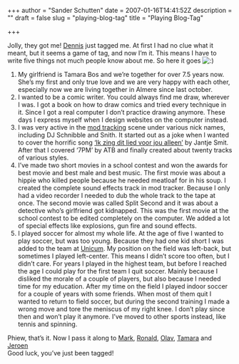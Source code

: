 +++
author = "Sander Schutten"
date = 2007-01-16T14:41:52Z
description = ""
draft = false
slug = "playing-blog-tag"
title = "Playing Blog-Tag"

+++


Jolly, they got me! [Dennis](http://www.dennismulder.net) just tagged me. At first I had no clue what it meant, but it seems a game of tag, and now I’m it. This means I have to write five things not much people know about me. So here it goes ![:)](/wp-includes/images/smilies/simple-smile.png)

1. My girlfriend is Tamara Bos and we’re together for over 7.5 years now. She’s my first and only true love and we are very happy with each other, especially now we are living together in Almere since last october.
2. I wanted to be a comic writer. You could always find me draw, wherever I was. I got a book on how to draw comics and tried every technique in it. Since I got a real computer I don’t practice drawing anymore. These days I express myself when I design websites on the computer instead.
3. I was very active in the [mod tracking](http://en.wikipedia.org/wiki/Tracker) scene under various nick names, including DJ Schnibble and Snith. It started out as a joke when I wanted to cover the horrific song [‘Ik zing dit lied voor jou alleen’](http://www.1001artiesten.nl/lyric.php?HitsID=3184&ArtistNameID=282) by Jantje Smit. After that I covered ‘7PM’ by ATB and finally created about twenty tracks of various styles.
4. I’ve made two short movies in a school contest and won the awards for best movie and best male and best music. The first movie was about a hippie who killed people because he needed meatloaf for in his soup. I created the complete sound effects track in mod tracker. Because I only had a video recorder I needed to dub the whole track to the tape at once. The second movie was called Split Second and it was about a detective who’s girlfriend got kidnapped. This was the first movie at the school contest to be edited completely on the computer. We added a lot of special effects like explosions, gun fire and sound effects.
5. I played soccer for almost my whole life. At the age of five I wanted to play soccer, but was too young. Because they had one kid short I was added to the team at [Unicum](http://www.voetbal-clubs.nl/voetbal/unicum/). My position on the field was left-back, but sometimes I played left-center. This means I didn’t score too often, but I didn’t care. For years I played in the highest team, but before I reached the age I could play for the first team I quit soccer. Mainly because I disliked the morale of a couple of players, but also because I needed time for my education. After my time on the field I played indoor soccer for a couple of years with some friends. When most of them quit I wanted to return to field soccer, but during the second training I made a wrong move and tore the meniscus of my right knee. I don’t play since then and won’t play it anymore. I’ve moved to other sports instead, like tennis and spinning.

Phiew, that’s it. Now I pass it along to [Mark](http://blog.markwillems.nl/), [Ronald](http://ronaldlemmen.blogspot.com/), [Olav](http://gaatsz.wordpress.com/), [Tamara](http://www.silentpeople.nl) and [Jeroen](http://tegen-beter-weten-in.blogspot.com/)  
 Good luck, you’ve just been tagged!

